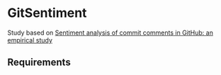 # GitSentiment

Study based on [ Sentiment analysis of commit comments in GitHub: an empirical study ](https://dl.acm.org/citation.cfm?id=2597118)

## Requirements
